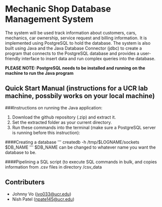 # Mechanic Shop Database Management System

The system will be used track information about customers, cars, mechanics, car ownership, service request and billing information. It is implemented using PostgreSQL to hold the database. The system is also built using Java and the Java Database Connector (jdbc) to create a program that connects to the PostgreSQL database and provides a user-friendly interface to insert data and run complex queries into the database.

**PLEASE NOTE: PostgreSQL needs to be installed and running on the machine to run the Java program**

## Quick Start Manual (instructions for a UCR lab machine, possbily works on your local machine)

###Instructions on running the Java application:
1. Download the github repository (.zip) and extract it.
2. Set the extracted folder as your current directory.
3. Run these commands into the terminal (make sure a PostgreSQL server is running before this instruction):

####Creating a database
'''
createdb -h /tmp/$LOGNAME/sockets $DB_NAME
'''
$DB_NAME can be changed to whatever name you want the database to be.

####Pipelining a SQL script (to execute SQL commands in bulk, and copies information from .csv files in directory /csv_data




## Contributers
* Johnny Vo (jvo033@ucr.edu)
* Nish Patel (npate145@ucr.edu)
